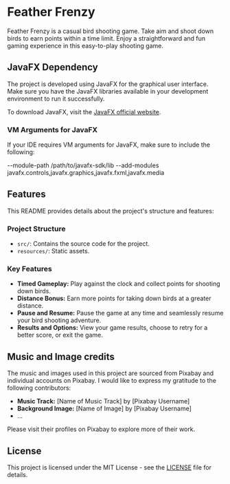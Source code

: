 # Feather Frenzy

Feather Frenzy is a casual bird shooting game. Take aim and shoot down birds to earn points within a time limit. Enjoy a straightforward and fun gaming experience in this easy-to-play shooting game.

## JavaFX Dependency

The project is developed using JavaFX for the graphical user interface. Make sure you have the JavaFX libraries available in your development environment to run it successfully.

To download JavaFX, visit the [JavaFX official website](https://openjfx.io).

### VM Arguments for JavaFX

If your IDE requires VM arguments for JavaFX, make sure to include the following:

--module-path /path/to/javafx-sdk/lib --add-modules javafx.controls,javafx.graphics,javafx.fxml,javafx.media

## Features

This README provides details about the project's structure and features:

### Project Structure

- `src/`: Contains the source code for the project.
- `resources/`: Static assets.

### Key Features

- **Timed Gameplay:** Play against the clock and collect points for shooting down birds.
- **Distance Bonus:** Earn more points for taking down birds at a greater distance.
- **Pause and Resume:** Pause the game at any time and seamlessly resume your bird shooting adventure.
- **Results and Options:** View your game results, choose to retry for a better score, or exit the game.

## Music and Image credits

The music and images used in this project are sourced from Pixabay and individual accounts on Pixabay. I would like to express my gratitude to the following contributors:

- **Music Track:** [Name of Music Track] by [Pixabay Username]
- **Background Image:** [Name of Image] by [Pixabay Username]
- ...

Please visit their profiles on Pixabay to explore more of their work.

## License

This project is licensed under the MIT License - see the [LICENSE](LICENSE.md) file for details.